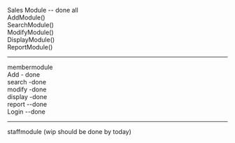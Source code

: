 Sales Module  -- done all  
AddModule()  
SearchModule()  
ModifyModule()  
DisplayModule()  
ReportModule()  

-------------------------  
membermodule  
Add  - done  
search  -done    
modify -done    
display  -done  
report  --done  
Login   --done     

--------------------------
staffmodule (wip should be done by today)
